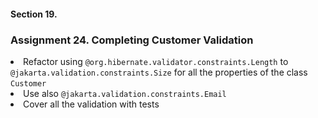#### Section 19.
### Assignment 24. Completing Customer Validation

<li>Refactor using <code>@org.hibernate.validator.constraints.Length</code> to 
<code>@jakarta.validation.constraints.Size</code> for all the properties of the class <code>Customer</code>
<li>Use also <code>@jakarta.validation.constraints.Email</code>
<li>Cover all the validation with tests